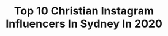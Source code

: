 ---
title: Top 10 Christian Instagram Influencers In Sydney In 2020
description: >-
  Find top christian Instagram influencers in Sydney in 2020. Most popular hashtags: #sydney #photooftheday #easter #sydneyharbour.
platform: Instagram
profiles:
  - username: "johnemmanuelfloralevents"
    fullname: >-
      John Emmanuel Floral Events
    location: "Australia"
    followers: 83257
    engagement: 63
    commentsToLikes: 0.044572
    id: ck0w774lxc3hh0i19d3fo27i1
    verified: false
    hashtags: "#church, #sydneyevent, #cross, #celebrations"
  - username: "silvernomads_"
    fullname: >-
      TRAVEL & PHOTOGRAPHY
    location: "Australia"
    followers: 63814
    engagement: 63
    commentsToLikes: 0.039950
    id: ck15t2k7ag0ya0i199n3dhvy8
    verified: false
    hashtags: "#homorlatino, #whales, #raccoon, #umbrellas"
  - username: "morgygalinha"
    fullname: >-
      Morgan McGlone
    location: "Australia"
    followers: 47931
    engagement: 115
    commentsToLikes: 0.045506
    id: ck0vwl72aucfj0i19f21lfokr
    verified: true
    hashtags: "#bellesxshinramyun, #quarantinecusine, #shibuyameltdown, #bigdogsonly"
  - username: "deannanaegele"
    fullname: >-
      Deanna Naegele
    location: "Australia"
    followers: 12797
    engagement: 710
    commentsToLikes: 0.028970
    id: ck0vxh58lyvf50i19ma8xlwq0
    verified: false
    hashtags: "#skatelikeagirl, #sydney, #eastside, #medipedi"
  - username: "iamjuliawheeler"
    fullname: >-
      Freediver Julia Wheeler
    location: "Australia"
    followers: 99850
    engagement: 257
    commentsToLikes: 0.034515
    id: ck8sxanz8gpi40j78ozo60xcx
    verified: false
    hashtags: "#mantaray, #noretouching, #world, #trash"
  - username: "carla_geneve"
    fullname: >-
      Carla Geneve
    location: "Australia"
    followers: 7050
    engagement: 963
    commentsToLikes: 0.014692
    id: ck5byjgvgp9kh0i11cvgw741g
    verified: false
    hashtags: ""
  - username: "pratika_sood"
    fullname: >-
      Pratika  Sood
    location: "Australia"
    followers: 190982
    engagement: 226
    commentsToLikes: 0.053996
    id: ck9wh8reiws4e0j78e3hosjhc
    verified: false
    hashtags: "#girlwhotravels, #girl, #sydney, #instagirl"
  - username: "christinaplay"
    fullname: >-
      CHRISTINA
    location: "Australia"
    followers: 61851
    engagement: 151
    commentsToLikes: 0.069283
    id: ck6tt4uzh8m0b0j716j3egmpo
    verified: false
    hashtags: "#glow, #roomdecor, #pool, #firstchristmas"
  - username: "bizzzaa_"
    fullname: >-
      BIG TRUSS ✞
    location: "Australia"
    followers: 26737
    engagement: 1968
    commentsToLikes: 0.004886
    id: ck13d1huw36v00i19t83sxjg4
    verified: false
    hashtags: "#blessed, #armycamp2k19, #menoffaith, #18th"
  - username: "krystalhipwell"
    fullname: >-
      Krystal
    location: "Australia"
    followers: 139231
    engagement: 473
    commentsToLikes: 0.107934
    id: ck0u7ht4d4qv70i197bu3aypa
    verified: true
    hashtags: "#babylove, #easteriniso, #esmipartner, #isodays"
---